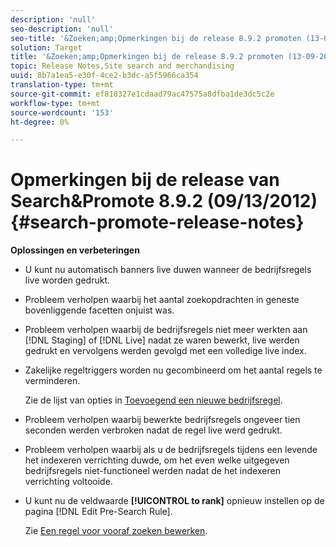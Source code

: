 ```yaml
---
description: 'null'
seo-description: 'null'
seo-title: '&Zoeken;amp;Opmerkingen bij de release 8.9.2 promoten (13-09-2012)'
solution: Target
title: '&Zoeken;amp;Opmerkingen bij de release 8.9.2 promoten (13-09-2012)'
topic: Release Notes,Site search and merchandising
uuid: 8b7a1ea5-e30f-4ce2-b3dc-a5f5966ca354
translation-type: tm+mt
source-git-commit: ef818327e1cdaad79ac47575a8dfba1de3dc5c2e
workflow-type: tm+mt
source-wordcount: '153'
ht-degree: 0%

---
```



# Opmerkingen bij de release van Search&amp;Promote 8.9.2 (09/13/2012){#search-promote-release-notes}

**Oplossingen en verbeteringen**

* U kunt nu automatisch banners live duwen wanneer de bedrijfsregels live worden gedrukt.
* Probleem verholpen waarbij het aantal zoekopdrachten in geneste bovenliggende facetten onjuist was.
* Probleem verholpen waarbij de bedrijfsregels niet meer werkten aan [!DNL Staging] of [!DNL Live] nadat ze waren bewerkt, live werden gedrukt en vervolgens werden gevolgd met een volledige live index.

* Zakelijke regeltriggers worden nu gecombineerd om het aantal regels te verminderen.

   Zie de lijst van opties in [Toevoegend een nieuwe bedrijfsregel](../c-about-rules-menu/c-about-business-rules.md#task_BD3B31ED48BB4B1B8F1DCD3BFA2528E7).
* Probleem verholpen waarbij bewerkte bedrijfsregels ongeveer tien seconden werden verbroken nadat de regel live werd gedrukt.
* Probleem verholpen waarbij als u de bedrijfsregels tijdens een levende het indexeren verrichting duwde, om het even welke uitgegeven bedrijfsregels niet-functioneel werden nadat de het indexeren verrichting voltooide.
* U kunt nu de veldwaarde **[!UICONTROL to rank]** opnieuw instellen op de pagina [!DNL Edit Pre-Search Rule].

   Zie [Een regel voor vooraf zoeken bewerken](../c-about-rules-menu/c-about-pre-search-rules.md#task_25F77050C5DA42B29DFD1C9718FB8C64).

